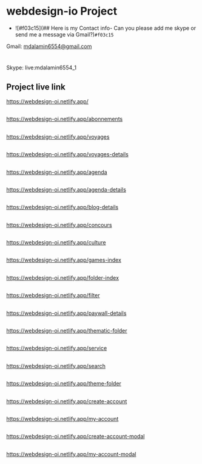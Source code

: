 # webdesign-io Project

- ![#f03c15](## Here is my Contact info- Can you please add me skype or send me a message via Gmail?)`#f03c15`

Gmail: mdalamin6554@gmail.com

#

Skype: live:mdalamin6554_1

###

## Project live link

https://webdesign-oi.netlify.app/

##

https://webdesign-oi.netlify.app/abonnements

##

https://webdesign-oi.netlify.app/voyages

##

https://webdesign-oi.netlify.app/voyages-details

##

https://webdesign-oi.netlify.app/agenda

##

https://webdesign-oi.netlify.app/agenda-details

##

https://webdesign-oi.netlify.app/blog-details

##

https://webdesign-oi.netlify.app/concours

##

https://webdesign-oi.netlify.app/culture

##

https://webdesign-oi.netlify.app/games-index

##

https://webdesign-oi.netlify.app/folder-index

##

https://webdesign-oi.netlify.app/filter

##

https://webdesign-oi.netlify.app/paywall-details

##

https://webdesign-oi.netlify.app/thematic-folder

##

https://webdesign-oi.netlify.app/service

##

https://webdesign-oi.netlify.app/search

##

https://webdesign-oi.netlify.app/theme-folder

##

https://webdesign-oi.netlify.app/create-account

##

https://webdesign-oi.netlify.app/my-account

##

https://webdesign-oi.netlify.app/create-account-modal

##

https://webdesign-oi.netlify.app/my-account-modal

##
